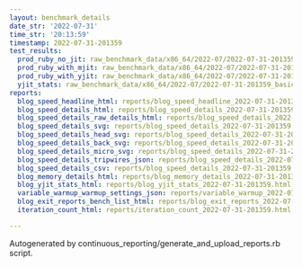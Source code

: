 ```yaml
---
layout: benchmark_details
date_str: '2022-07-31'
time_str: '20:13:59'
timestamp: 2022-07-31-201359
test_results:
  prod_ruby_no_jit: raw_benchmark_data/x86_64/2022-07/2022-07-31-201359_basic_benchmark_prod_ruby_no_jit.json
  prod_ruby_with_mjit: raw_benchmark_data/x86_64/2022-07/2022-07-31-201359_basic_benchmark_prod_ruby_with_mjit.json
  prod_ruby_with_yjit: raw_benchmark_data/x86_64/2022-07/2022-07-31-201359_basic_benchmark_prod_ruby_with_yjit.json
  yjit_stats: raw_benchmark_data/x86_64/2022-07/2022-07-31-201359_basic_benchmark_yjit_stats.json
reports:
  blog_speed_headline_html: reports/blog_speed_headline_2022-07-31-201359.html
  blog_speed_details_html: reports/blog_speed_details_2022-07-31-201359.html
  blog_speed_details_raw_details_html: reports/blog_speed_details_2022-07-31-201359.raw_details.html
  blog_speed_details_svg: reports/blog_speed_details_2022-07-31-201359.svg
  blog_speed_details_head_svg: reports/blog_speed_details_2022-07-31-201359.head.svg
  blog_speed_details_back_svg: reports/blog_speed_details_2022-07-31-201359.back.svg
  blog_speed_details_micro_svg: reports/blog_speed_details_2022-07-31-201359.micro.svg
  blog_speed_details_tripwires_json: reports/blog_speed_details_2022-07-31-201359.tripwires.json
  blog_speed_details_csv: reports/blog_speed_details_2022-07-31-201359.csv
  blog_memory_details_html: reports/blog_memory_details_2022-07-31-201359.html
  blog_yjit_stats_html: reports/blog_yjit_stats_2022-07-31-201359.html
  variable_warmup_warmup_settings_json: reports/variable_warmup_2022-07-31-201359.warmup_settings.json
  blog_exit_reports_bench_list_html: reports/blog_exit_reports_2022-07-31-201359.bench_list.html
  iteration_count_html: reports/iteration_count_2022-07-31-201359.html

---
```

Autogenerated by continuous_reporting/generate_and_upload_reports.rb script.
